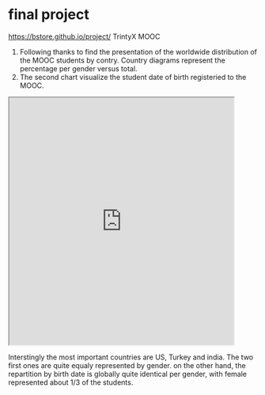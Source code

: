 # final project

https://bstore.github.io/project/
TrintyX MOOC
1. Following thanks to find the presentation of the worldwide distribution of the MOOC students by contry. Country diagrams represent the percentage per gender versus total. 
2. The second chart visualize the student date of birth registeried to the MOOC.

<iframe src= "https://public.tableau.com/views/MOOCTrinityXT005xstudentsenrollement2017March6/Tableaudebord1?:showVizHome=no&:embed=true" width="90%" height="500"></iframe>

Interstingly the most important countries are US, Turkey and india. The two first ones are quite equaly represented by gender.
on the other hand, the repartition by birth date is globally quite identical per gender, with female represented about 1/3 of the students.
